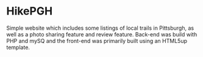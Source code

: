 # HikePGH

Simple website which includes some listings of local trails in Pittsburgh, as well as a photo sharing feature and review feature. Back-end was build with PHP and mySQ and the front-end was primarily built using an HTML5up template. 
